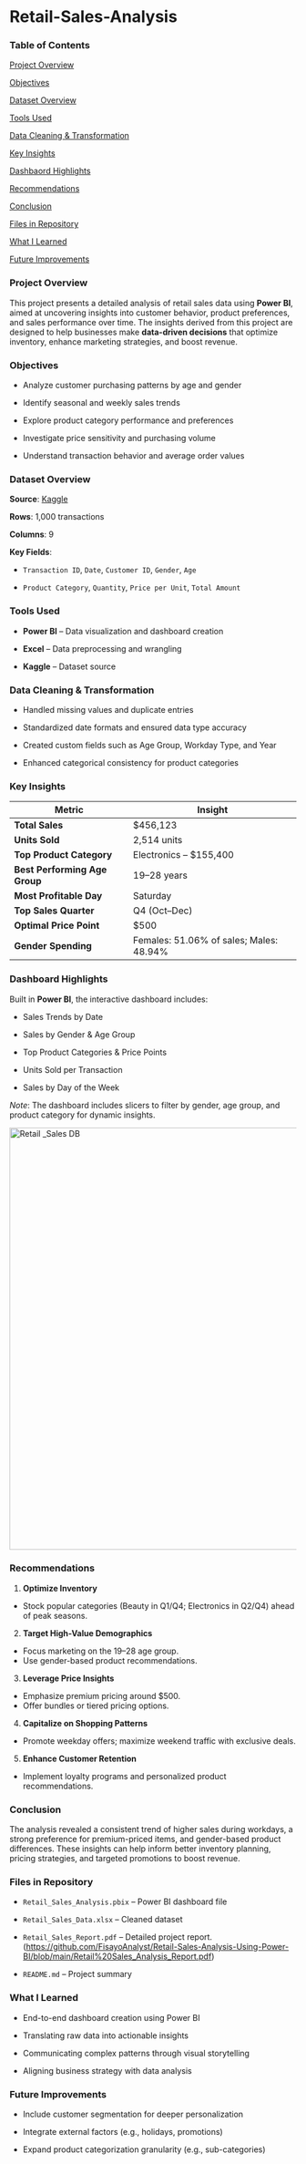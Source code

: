 # Retail-Sales-Analysis

### Table of Contents
[Project Overview](#project-overview)

[Objectives](#objectives)

[Dataset Overview](#dataset-overview)

[Tools Used](#tools-used)


[Data Cleaning & Transformation](#data-cleaning--transformation)

[Key Insights](#key-insights)

[Dashbaord Highlights](#dashboard-highlights)

[Recommendations](#recommendations)

[Conclusion](#conclusion)

[Files in Repository](#files-in-repository)

[What I Learned](#what-i-learned)

[Future Improvements](#future-improvements)


### Project Overview
This project presents a detailed analysis of retail sales data using **Power BI**, aimed at uncovering insights into customer behavior, product preferences, and sales performance over time. The insights derived from this project are designed to help businesses make **data-driven decisions** that optimize inventory, enhance marketing strategies, and boost revenue.


### Objectives
- Analyze customer purchasing patterns by age and gender

- Identify seasonal and weekly sales trends

- Explore product category performance and preferences

- Investigate price sensitivity and purchasing volume

- Understand transaction behavior and average order values


### Dataset Overview
**Source**: [Kaggle](https://www.kaggle.com/datasets/mohammadtalib786/retail-sales-dataset)

**Rows**: 1,000 transactions

**Columns**: 9


**Key Fields**:
- `Transaction ID`, `Date`, `Customer ID`, `Gender`, `Age`

- `Product Category`, `Quantity`, `Price per Unit`, `Total Amount`


### Tools Used
- **Power BI** – Data visualization and dashboard creation

- **Excel** – Data preprocessing and wrangling

- **Kaggle** – Dataset source


### Data Cleaning & Transformation
- Handled missing values and duplicate entries

- Standardized date formats and ensured data type accuracy

- Created custom fields such as Age Group, Workday Type, and Year

- Enhanced categorical consistency for product categories


### Key Insights
| Metric                        | Insight                                 |
| ----------------------------- | --------------------------------------- |
| **Total Sales**               | \$456,123                               |
| **Units Sold**                | 2,514 units                             |
| **Top Product Category**      | Electronics – \$155,400                 |
| **Best Performing Age Group** | 19–28 years                             |
| **Most Profitable Day**       | Saturday                                |
| **Top Sales Quarter**         | Q4 (Oct–Dec)                            |
| **Optimal Price Point**       | \$500                                   |
| **Gender Spending**           | Females: 51.06% of sales; Males: 48.94% |


### Dashboard Highlights
Built in **Power BI**, the interactive dashboard includes:

- Sales Trends by Date

- Sales by Gender & Age Group

- Top Product Categories & Price Points

- Units Sold per Transaction

- Sales by Day of the Week

*Note*: The dashboard includes slicers to filter by gender, age group, and product category for dynamic insights.

<img width="1380" height="741" alt="Retail _Sales DB" src="https://github.com/user-attachments/assets/c218e96a-21f0-4a20-9c47-35678354433f" />


### Recommendations
1. **Optimize Inventory**
- Stock popular categories (Beauty in Q1/Q4; Electronics in Q2/Q4) ahead of peak seasons.

2. **Target High-Value Demographics**
- Focus marketing on the 19–28 age group.
- Use gender-based product recommendations.
  
3. **Leverage Price Insights**
- Emphasize premium pricing around $500.
- Offer bundles or tiered pricing options.

4. **Capitalize on Shopping Patterns**
- Promote weekday offers; maximize weekend traffic with exclusive deals.

5. **Enhance Customer Retention**
- Implement loyalty programs and personalized product recommendations.


### Conclusion
The analysis revealed a consistent trend of higher sales during workdays, a strong preference for premium-priced items, and gender-based product differences. These insights can help inform better inventory planning, pricing strategies, and targeted promotions to boost revenue.


### Files in Repository
- `Retail_Sales_Analysis.pbix` – Power BI dashboard file

- `Retail_Sales_Data.xlsx` – Cleaned dataset

- `Retail_Sales_Report.pdf` – Detailed project report. (https://github.com/FisayoAnalyst/Retail-Sales-Analysis-Using-Power-BI/blob/main/Retail%20Sales_Analysis_Report.pdf)

- `README.md` – Project summary


### What I Learned
- End-to-end dashboard creation using Power BI

- Translating raw data into actionable insights

- Communicating complex patterns through visual storytelling

- Aligning business strategy with data analysis


### Future Improvements
- Include customer segmentation for deeper personalization

- Integrate external factors (e.g., holidays, promotions)

- Expand product categorization granularity (e.g., sub-categories)

